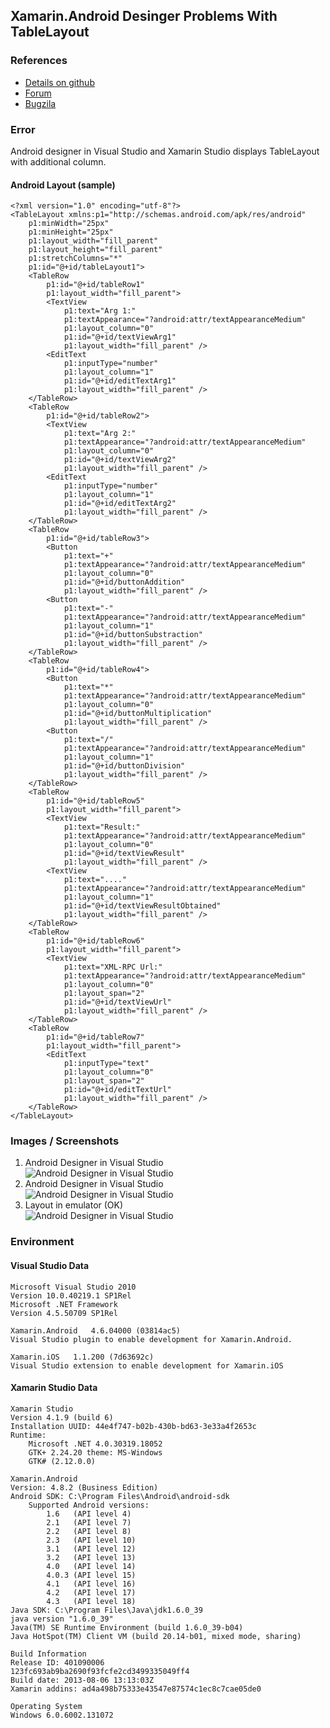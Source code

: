 ## Xamarin.Android Desinger Problems With TableLayout


### References 

* 	[Details on github](https://github.com/moljac/Xamarin.Test.Toolz/tree/master/logs/2013-08-27-%5BXamarin.Android%20Designer%20problems%20with%20TableLayout%5D)
* 	[Forum]()
*	[Bugzila]()

### Error

Android designer in Visual Studio and Xamarin Studio displays TableLayout with
additional column.

#### Android Layout (sample)

	<?xml version="1.0" encoding="utf-8"?>
	<TableLayout xmlns:p1="http://schemas.android.com/apk/res/android"
		p1:minWidth="25px"
		p1:minHeight="25px"
		p1:layout_width="fill_parent"
		p1:layout_height="fill_parent"
		p1:stretchColumns="*"
		p1:id="@+id/tableLayout1">
		<TableRow
			p1:id="@+id/tableRow1"
			p1:layout_width="fill_parent">
			<TextView
				p1:text="Arg 1:"
				p1:textAppearance="?android:attr/textAppearanceMedium"
				p1:layout_column="0"
				p1:id="@+id/textViewArg1"
				p1:layout_width="fill_parent" />
			<EditText
				p1:inputType="number"
				p1:layout_column="1"
				p1:id="@+id/editTextArg1"
				p1:layout_width="fill_parent" />
		</TableRow>
		<TableRow
			p1:id="@+id/tableRow2">
			<TextView
				p1:text="Arg 2:"
				p1:textAppearance="?android:attr/textAppearanceMedium"
				p1:layout_column="0"
				p1:id="@+id/textViewArg2"
				p1:layout_width="fill_parent" />
			<EditText
				p1:inputType="number"
				p1:layout_column="1"
				p1:id="@+id/editTextArg2"
				p1:layout_width="fill_parent" />
		</TableRow>
		<TableRow
			p1:id="@+id/tableRow3">
			<Button
				p1:text="+"
				p1:textAppearance="?android:attr/textAppearanceMedium"
				p1:layout_column="0"
				p1:id="@+id/buttonAddition"
				p1:layout_width="fill_parent" />
			<Button
				p1:text="-"
				p1:textAppearance="?android:attr/textAppearanceMedium"
				p1:layout_column="1"
				p1:id="@+id/buttonSubstraction"
				p1:layout_width="fill_parent" />
		</TableRow>
		<TableRow
			p1:id="@+id/tableRow4">
			<Button
				p1:text="*"
				p1:textAppearance="?android:attr/textAppearanceMedium"
				p1:layout_column="0"
				p1:id="@+id/buttonMultiplication"
				p1:layout_width="fill_parent" />
			<Button
				p1:text="/"
				p1:textAppearance="?android:attr/textAppearanceMedium"
				p1:layout_column="1"
				p1:id="@+id/buttonDivision"
				p1:layout_width="fill_parent" />
		</TableRow>
		<TableRow
			p1:id="@+id/tableRow5"
			p1:layout_width="fill_parent">
			<TextView
				p1:text="Result:"
				p1:textAppearance="?android:attr/textAppearanceMedium"
				p1:layout_column="0"
				p1:id="@+id/textViewResult"
				p1:layout_width="fill_parent" />
			<TextView
				p1:text="...."
				p1:textAppearance="?android:attr/textAppearanceMedium"
				p1:layout_column="1"
				p1:id="@+id/textViewResultObtained"
				p1:layout_width="fill_parent" />
		</TableRow>
		<TableRow
			p1:id="@+id/tableRow6"
			p1:layout_width="fill_parent">
			<TextView
				p1:text="XML-RPC Url:"
				p1:textAppearance="?android:attr/textAppearanceMedium"
				p1:layout_column="0"
				p1:layout_span="2"
				p1:id="@+id/textViewUrl"
				p1:layout_width="fill_parent" />
		</TableRow>
		<TableRow
			p1:id="@+id/tableRow7"
			p1:layout_width="fill_parent">
			<EditText
				p1:inputType="text"
				p1:layout_column="0"
				p1:layout_span="2"
				p1:id="@+id/editTextUrl"
				p1:layout_width="fill_parent" />
		</TableRow>
	</TableLayout>

### Images / Screenshots 

1.	Android Designer in Visual Studio  
	![Android Designer in Visual Studio](./screenshots/Xamarin.Android-Designer-TableLayout-VS-CropperCapture[43].png)
1.	Android Designer in Visual Studio  
	![Android Designer in Visual Studio](./screenshots/Xamarin.Android-Designer-TableLayout--XS-CropperCapture[47].png)
1.	Layout in emulator (OK)  
	![Android Designer in Visual Studio](./screenshots/Xamarin.Android-Designer-TableLayout-layout-emulator-CropperCapture[44].png)

### Environment ###

#### Visual Studio Data 

	Microsoft Visual Studio 2010
	Version 10.0.40219.1 SP1Rel
	Microsoft .NET Framework
	Version 4.5.50709 SP1Rel

	Xamarin.Android   4.6.04000 (03814ac5)
	Visual Studio plugin to enable development for Xamarin.Android.

	Xamarin.iOS   1.1.200 (7d63692c)
	Visual Studio extension to enable development for Xamarin.iOS

#### Xamarin Studio Data

	Xamarin Studio
	Version 4.1.9 (build 6)
	Installation UUID: 44e4f747-b02b-430b-bd63-3e33a4f2653c
	Runtime:
		Microsoft .NET 4.0.30319.18052
		GTK+ 2.24.20 theme: MS-Windows
		GTK# (2.12.0.0)

	Xamarin.Android
	Version: 4.8.2 (Business Edition)
	Android SDK: C:\Program Files\Android\android-sdk
		Supported Android versions:
			1.6   (API level 4)
			2.1   (API level 7)
			2.2   (API level 8)
			2.3   (API level 10)
			3.1   (API level 12)
			3.2   (API level 13)
			4.0   (API level 14)
			4.0.3 (API level 15)
			4.1   (API level 16)
			4.2   (API level 17)
			4.3   (API level 18)
	Java SDK: C:\Program Files\Java\jdk1.6.0_39
	java version "1.6.0_39"
	Java(TM) SE Runtime Environment (build 1.6.0_39-b04)
	Java HotSpot(TM) Client VM (build 20.14-b01, mixed mode, sharing)

	Build Information
	Release ID: 401090006
	123fc693ab9ba2690f93fcfe2cd3499335049ff4
	Build date: 2013-08-06 13:13:03Z
	Xamarin addins: ad4a498b75333e43547e87574c1ec8c7cae05de0

	Operating System
	Windows 6.0.6002.131072
